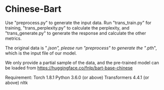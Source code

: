 # Chinese-Bart

Use "preprocess.py" to generate the input data.
Run "trans_train.py" for training, "trans_perplexity.py" to calculate the perplexity, and "trans_generate.py" to generate the response and calculate the other metrics.

The original data is "*.json", please run "preprocess" to generate the "*.pth", which is the input file of our model. 

We only provide a partial sample of the data, and the pre-trained model can be loaded from https://huggingface.co/fnlp/bart-base-chinese

Requirement:
Torch 1.8.1
Python 3.6.0 (or above)
Transformers 4.4.1 (or above)
nltk